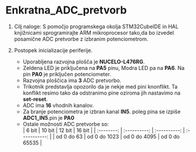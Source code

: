 # Enkratna_ADC_pretvorb

1. Cilj naloge: S pomočjo programskega okolja STM32CubeIDE in HAL knjižnicami sprogramirajte 
   ARM mikroprocesor tako,da bo izvedel posamične ADC pretvorbe z izbranim potenciometrom.

2. Postopek inicializacije periferije.  
    -  Uporabljena razvojna plošča je **NUCELO-L476RG**.  
    - Zeldena LED je priključena na **PA5** pinu, Modra LED pa na **PA6**. Na pin **PA0** je priključen potenciometer.  
    - Razvojna ploščica ima **3** ADC  pretvorbo.  
    - Trikotnik predstavlja opozorilo da je nekje med pini knonflikt. Ta konflikt resimo tako da odstranimo pine oziroma jih nastavimo na **set-reset**.  
    - ADC ima **16** vhodnih kanalov.  
    - Za branje potenciometra je izbran kanal **IN5**. poleg pina se izpiše **ADC1_IN5**.pin je **PA0**  
    - Ostale možnosti ADC pretvorbe so:  
      |   6 bit    |    10 bit    |    12 bit    |    16 bit     |
      | :--------: | :----------: | :----------: | :-----------: |
      | od 0 do 63 | od 0 do 1023 | od 0 do 4095 | od 0 do 65535 |
